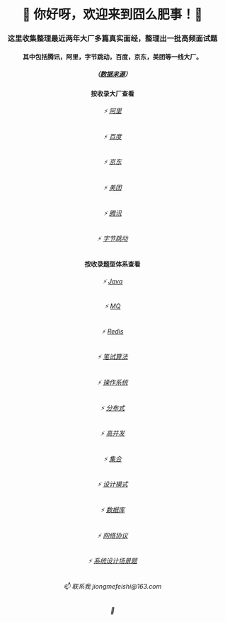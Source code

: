 <h1 align="center">👋 你好呀，欢迎来到囧么肥事！🤝 </h1>
<h3 align="center">这里收集整理最近两年大厂多篇真实面经，整理出一批高频面试题</h3>
<h4 align="center">其中包括腾讯，阿里，字节跳动，百度，京东，美团等一线大厂。</h4>

<h5 align="center">（<a href="https://github.com/jiongmefeishi/jiongmefeishi/blob/main/%E9%9D%A2%E8%AF%95%E7%9C%9F%E9%A2%98%E5%88%86%E7%B1%BB%E6%B1%87%E6%80%BB/%E6%95%B0%E6%8D%AE%E7%BB%9F%E8%AE%A1%E6%9D%A5%E6%BA%90%E8%AF%B4%E6%98%8E.md" target="_blank">数据来源</a>）</h5>


<h4 align="center">按收录大厂查看</h4>

<h6 align="center">⚡ <a href="https://github.com/jiongmefeishi/jiongmefeishi/blob/main/%E5%A4%A7%E5%8E%82%E9%AB%98%E9%A2%91%E9%9D%A2%E8%AF%95%E7%9C%9F%E9%A2%98/%E9%98%BF%E9%87%8C/%E7%9B%AE%E5%BD%95.md" target="_blank">阿里</a></h6>
<h6 align="center">⚡ <a href="https://github.com/jiongmefeishi/jiongmefeishi/blob/main/%E5%A4%A7%E5%8E%82%E9%AB%98%E9%A2%91%E9%9D%A2%E8%AF%95%E7%9C%9F%E9%A2%98/%E7%99%BE%E5%BA%A6/%E7%9B%AE%E5%BD%95.md" target="_blank">百度</a></h6>
<h6 align="center">⚡ <a href="https://github.com/jiongmefeishi/jiongmefeishi" target="_blank">京东</a></h6>
<h6 align="center">⚡ <a href="https://github.com/jiongmefeishi/jiongmefeishi" target="_blank">美团</a></h6>
<h6 align="center">⚡ <a href="https://github.com/jiongmefeishi/jiongmefeishi/blob/main/%E5%A4%A7%E5%8E%82%E9%AB%98%E9%A2%91%E9%9D%A2%E8%AF%95%E7%9C%9F%E9%A2%98/%E8%85%BE%E8%AE%AF/%E7%9B%AE%E5%BD%95.md" target="_blank">腾讯</a></h6>
<h6 align="center">⚡ <a href="https://github.com/jiongmefeishi/jiongmefeishi/blob/main/%E5%A4%A7%E5%8E%82%E9%AB%98%E9%A2%91%E9%9D%A2%E8%AF%95%E7%9C%9F%E9%A2%98/%E5%AD%97%E8%8A%82%E8%B7%B3%E5%8A%A8/%E7%9B%AE%E5%BD%95.md" target="_blank">字节跳动</a></h6>

<h4 align="center">按收录题型体系查看</h4>

<h6 align="center">⚡ <a href="https://github.com/jiongmefeishi/jiongmefeishi/blob/main/%E5%A4%A7%E5%8E%82%E9%AB%98%E9%A2%91%E9%9D%A2%E8%AF%95%E7%9C%9F%E9%A2%98/%E9%98%BF%E9%87%8C/%E7%9B%AE%E5%BD%95.md" target="_blank">Java</a></h6>
<h6 align="center">⚡ <a href="https://github.com/jiongmefeishi/jiongmefeishi/blob/main/%E5%A4%A7%E5%8E%82%E9%AB%98%E9%A2%91%E9%9D%A2%E8%AF%95%E7%9C%9F%E9%A2%98/%E7%99%BE%E5%BA%A6/%E7%9B%AE%E5%BD%95.md" target="_blank">MQ</a></h6>
<h6 align="center">⚡ <a href="https://github.com/jiongmefeishi/jiongmefeishi" target="_blank">Redis</a></h6>
<h6 align="center">⚡ <a href="https://github.com/jiongmefeishi/jiongmefeishi" target="_blank">笔试算法</a></h6>
<h6 align="center">⚡ <a href="https://github.com/jiongmefeishi/jiongmefeishi/blob/main/%E5%A4%A7%E5%8E%82%E9%AB%98%E9%A2%91%E9%9D%A2%E8%AF%95%E7%9C%9F%E9%A2%98/%E8%85%BE%E8%AE%AF/%E7%9B%AE%E5%BD%95.md" target="_blank">操作系统</a></h6>
<h6 align="center">⚡ <a href="https://github.com/jiongmefeishi/jiongmefeishi/blob/main/%E5%A4%A7%E5%8E%82%E9%AB%98%E9%A2%91%E9%9D%A2%E8%AF%95%E7%9C%9F%E9%A2%98/%E5%AD%97%E8%8A%82%E8%B7%B3%E5%8A%A8/%E7%9B%AE%E5%BD%95.md" target="_blank">分布式</a></h6>
<h6 align="center">⚡ <a href="https://github.com/jiongmefeishi/jiongmefeishi/blob/main/%E5%A4%A7%E5%8E%82%E9%AB%98%E9%A2%91%E9%9D%A2%E8%AF%95%E7%9C%9F%E9%A2%98/%E5%AD%97%E8%8A%82%E8%B7%B3%E5%8A%A8/%E7%9B%AE%E5%BD%95.md" target="_blank">高并发</a></h6>
<h6 align="center">⚡ <a href="https://github.com/jiongmefeishi/jiongmefeishi/blob/main/%E5%A4%A7%E5%8E%82%E9%AB%98%E9%A2%91%E9%9D%A2%E8%AF%95%E7%9C%9F%E9%A2%98/%E5%AD%97%E8%8A%82%E8%B7%B3%E5%8A%A8/%E7%9B%AE%E5%BD%95.md" target="_blank">集合</a></h6>
<h6 align="center">⚡ <a href="https://github.com/jiongmefeishi/jiongmefeishi/blob/main/%E5%A4%A7%E5%8E%82%E9%AB%98%E9%A2%91%E9%9D%A2%E8%AF%95%E7%9C%9F%E9%A2%98/%E5%AD%97%E8%8A%82%E8%B7%B3%E5%8A%A8/%E7%9B%AE%E5%BD%95.md" target="_blank">设计模式</a></h6>
<h6 align="center">⚡ <a href="https://github.com/jiongmefeishi/jiongmefeishi/blob/main/%E5%A4%A7%E5%8E%82%E9%AB%98%E9%A2%91%E9%9D%A2%E8%AF%95%E7%9C%9F%E9%A2%98/%E5%AD%97%E8%8A%82%E8%B7%B3%E5%8A%A8/%E7%9B%AE%E5%BD%95.md" target="_blank">数据库</a></h6>
<h6 align="center">⚡ <a href="https://github.com/jiongmefeishi/jiongmefeishi/blob/main/%E5%A4%A7%E5%8E%82%E9%AB%98%E9%A2%91%E9%9D%A2%E8%AF%95%E7%9C%9F%E9%A2%98/%E5%AD%97%E8%8A%82%E8%B7%B3%E5%8A%A8/%E7%9B%AE%E5%BD%95.md" target="_blank">网络协议</a></h6>
<h6 align="center">⚡ <a href="https://github.com/jiongmefeishi/jiongmefeishi/blob/main/%E5%A4%A7%E5%8E%82%E9%AB%98%E9%A2%91%E9%9D%A2%E8%AF%95%E7%9C%9F%E9%A2%98/%E5%AD%97%E8%8A%82%E8%B7%B3%E5%8A%A8/%E7%9B%AE%E5%BD%95.md" target="_blank">系统设计场景题</a></h6>


<h6 align="center"> 📫 联系我       jiongmefeishi@163.com </h6>
<h6 align="center"> 🤝 </h6>
 
